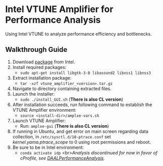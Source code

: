 # Intel VTUNE Amplifier for Performance Analysis
Using Intel VTUNE to analyze performance efficiency and bottlenecks.

## Walkthrough Guide
1. Download [package](https://software.intel.com/en-us/vtune/choose-download) from Intel.
2. Install required packages:
    - `sudo apt-get install libgtk-3-0 libasound2 libxss1 libnss3`
3. Extract installation package:
    - `tar -xzf vtune_amplifier_<version>.tar.gz`
4. Navigate to directory containing extracted files.
5. Launch the installer:
    - `sudo ./install_GUI.sh` (**There is also CL version**)
6. After installation succeeds, run following command to establish the VTUNE Amplifier environment:
    - `source <install-dir>/amplxe-vars.sh`
7. Launch VTUNE Amplifier:
    - Run: `amplxe-gui` (**There is also CL version**)
8. If running in Ubuntu, and get error on main screen regarding data collection, in `/etc/sysctl.d/10-ptrace.conf` set *kernel.yama.ptrace_scope* to 0 using root permissions and reboot.
9. Be sure to be in Intel environment:
    - `conda activate idp`
<br\>*Analysis discontinued for now in favor of cProfile, see [DAALPerformanceAnalysis](../DAALPerformanceAnalysis).*

